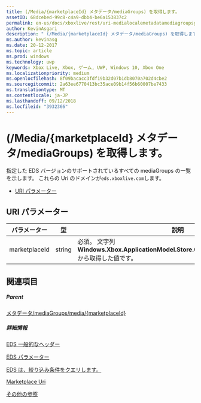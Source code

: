 ```yaml
---
title: (/Media/{marketplaceId} メタデータ/mediaGroups) を取得します。
assetID: 68dcebed-99c8-c4a9-dbb4-be6a153837c2
permalink: en-us/docs/xboxlive/rest/uri-medialocalemetadatamediagroupsget.html
author: KevinAsgari
description: " (/Media/{marketplaceId} メタデータ/mediaGroups) を取得します。"
ms.author: kevinasg
ms.date: 20-12-2017
ms.topic: article
ms.prod: windows
ms.technology: uwp
keywords: Xbox Live, Xbox, ゲーム, UWP, Windows 10, Xbox One
ms.localizationpriority: medium
ms.openlocfilehash: 8f09bacacc3fdf19b32d07b1db8070a702d4cbe2
ms.sourcegitcommit: 2a63ee6770413bc35ace09b14f56b60007be7433
ms.translationtype: MT
ms.contentlocale: ja-JP
ms.lasthandoff: 09/12/2018
ms.locfileid: "3932366"
---
```

# <a name="get-mediamarketplaceidmetadatamediagroups"></a>(/Media/{marketplaceId} メタデータ/mediaGroups) を取得します。
指定した EDS バージョンのサポートされているすべての mediaGroups の一覧を示します。 これらの Uri のドメインが`eds.xboxlive.com`します。
 
  * [URI パラメーター](#ID4EV)
 
<a id="ID4EV"></a>

 
## <a name="uri-parameters"></a>URI パラメーター
 
| パラメーター| 型| 説明| 
| --- | --- | --- | 
| marketplaceId| string| 必須。 文字列<b>Windows.Xbox.ApplicationModel.Store.Configuration.MarketplaceId</b>から取得した値です。| 
  
<a id="ID4EAB"></a>

 
## <a name="see-also"></a>関連項目
 
<a id="ID4ECB"></a>

 
##### <a name="parent"></a>Parent 

[メタデータ/mediaGroups/media/{marketplaceId}](uri-medialocalemetadatamediagroups.md)

  
<a id="ID4EMB"></a>

 
##### <a name="further-information"></a>詳細情報 

[EDS 一般的なヘッダー](../../additional/edscommonheaders.md)

 [EDS パラメーター](../../additional/edsparameters.md)

 [EDS は、絞り込み条件をクエリします。](../../additional/edsqueryrefiners.md)

 [Marketplace Uri](atoc-reference-marketplace.md)

 [その他の参照](../../additional/atoc-xboxlivews-reference-additional.md)

   